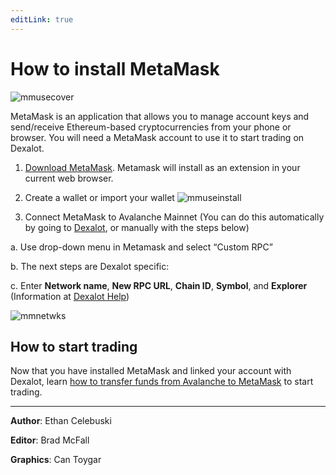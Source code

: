 ```yaml
---
editLink: true
---
```


# How to install MetaMask

![mmusecover](/images/metamaskuse/mmusecover.png)

MetaMask is an application that allows you to manage account keys and send/receive Ethereum-based cryptocurrencies from your phone or browser. You will need a MetaMask account to use it to start trading on Dexalot.

1. [Download MetaMask](https://metamask.io/). Metamask will install as an extension in your current web browser.
2. Create a wallet or import your wallet
![mmuseinstall](/images/metamaskuse/mmuseinstall.png)

3. Connect MetaMask to Avalanche Mainnet
(You can do this automatically by going to [Dexalot](https://dexalot.com/), or manually with the steps below)

a. Use drop-down menu in Metamask and select “Custom RPC”

b. The next steps are Dexalot specific:

c. Enter **Network name**, **New RPC URL**, **Chain ID**, **Symbol**, and **Explorer**
(Information at [Dexalot Help](https://app.dexalot.com/help))

![mmnetwks](/images/metamaskuse/mmnetwks.png)

## How to start trading

Now that you have installed MetaMask and linked your account with Dexalot, learn [how to transfer funds from Avalanche to MetaMask](https://medium.com/dexalot/transfers-between-your-avalanche-and-metamask-wallets-60f226abf3e4) to start trading.

---

**Author**: Ethan Celebuski

**Editor**: Brad McFall

**Graphics**: Can Toygar

